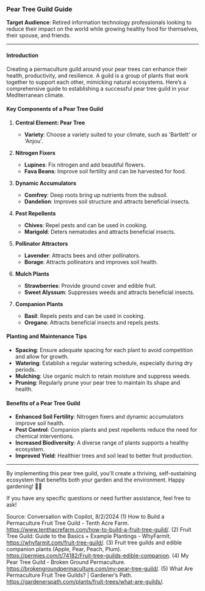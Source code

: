 
### Pear Tree Guild Guide

**Target Audience**: Retired information technology professionals looking to reduce their impact on the world while growing healthy food for themselves, their spouse, and friends.

---

#### Introduction
Creating a permaculture guild around your pear trees can enhance their health, productivity, and resilience. A guild is a group of plants that work together to support each other, mimicking natural ecosystems. Here’s a comprehensive guide to establishing a successful pear tree guild in your Mediterranean climate.

#### Key Components of a Pear Tree Guild

1. **Central Element: Pear Tree**
   - **Variety**: Choose a variety suited to your climate, such as 'Bartlett' or 'Anjou'.

2. **Nitrogen Fixers**
   - **Lupines**: Fix nitrogen and add beautiful flowers.
   - **Fava Beans**: Improve soil fertility and can be harvested for food.

3. **Dynamic Accumulators**
   - **Comfrey**: Deep roots bring up nutrients from the subsoil.
   - **Dandelion**: Improves soil structure and attracts beneficial insects.

4. **Pest Repellents**
   - **Chives**: Repel pests and can be used in cooking.
   - **Marigold**: Deters nematodes and attracts beneficial insects.

5. **Pollinator Attractors**
   - **Lavender**: Attracts bees and other pollinators.
   - **Borage**: Attracts pollinators and improves soil health.

6. **Mulch Plants**
   - **Strawberries**: Provide ground cover and edible fruit.
   - **Sweet Alyssum**: Suppresses weeds and attracts beneficial insects.

7. **Companion Plants**
   - **Basil**: Repels pests and can be used in cooking.
   - **Oregano**: Attracts beneficial insects and repels pests.

#### Planting and Maintenance Tips

- **Spacing**: Ensure adequate spacing for each plant to avoid competition and allow for growth.
- **Watering**: Establish a regular watering schedule, especially during dry periods.
- **Mulching**: Use organic mulch to retain moisture and suppress weeds.
- **Pruning**: Regularly prune your pear tree to maintain its shape and health.

#### Benefits of a Pear Tree Guild

- **Enhanced Soil Fertility**: Nitrogen fixers and dynamic accumulators improve soil health.
- **Pest Control**: Companion plants and pest repellents reduce the need for chemical interventions.
- **Increased Biodiversity**: A diverse range of plants supports a healthy ecosystem.
- **Improved Yield**: Healthier trees and soil lead to better fruit production.

---

By implementing this pear tree guild, you'll create a thriving, self-sustaining ecosystem that benefits both your garden and the environment. Happy gardening! 🌿🍐

If you have any specific questions or need further assistance, feel free to ask!

Source: Conversation with Copilot, 8/2/2024
(1) How to Build a Permaculture Fruit Tree Guild - Tenth Acre Farm. https://www.tenthacrefarm.com/how-to-build-a-fruit-tree-guild/.
(2) Fruit Tree Guild: Guide to the Basics + Example Plantings - WhyFarmIt. https://whyfarmit.com/fruit-tree-guild/.
(3) Fruit tree guilds and edible companion plants (Apple, Pear, Peach, Plum). https://permies.com/t/74182/Fruit-tree-guilds-edible-companion.
(4) My Pear Tree Guild - Broken Ground Permaculture. https://brokengroundpermaculture.com/my-pear-tree-guild/.
(5) What Are Permaculture Fruit Tree Guilds? | Gardener’s Path. https://gardenerspath.com/plants/fruit-trees/what-are-guilds/.